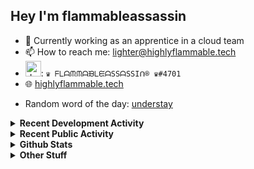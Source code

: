 ## Hey I'm flammableassassin

- 🔭 Currently working as an apprentice in a cloud team  
- 📫 How to reach me: [lighter@highlyflammable.tech](mailto:lighter@highlyflammable.tech?subject=Hello)
- <img src="https://discord.com/assets/2c21aeda16de354ba5334551a883b481.png" alt="drawing" width="25"/>: `♛ ᖴᒪᗩᙏᙏᗩᙖᒪᙓᗩSSᗩSSIᑎ® ♛#4701`
- 🌐 [highlyflammable.tech](https://highlyflammable.tech)

<!--START_SECTION:randomWord-->
- Random word of the day: [understay](https://www.wordnik.com/words/understay)
<!--END_SECTION:randomWord-->

<details>
  <summary><b>Recent Development Activity</b></summary>
  
  <!--START_SECTION:waka-->

```txt
Python       25 hrs 5 mins   ███████████████▓░░░░░░░░░   63.32 %
TypeScript   6 hrs 32 mins   ████░░░░░░░░░░░░░░░░░░░░░   16.50 %
PowerShell   2 hrs 25 mins   █▓░░░░░░░░░░░░░░░░░░░░░░░   06.12 %
Terraform    2 hrs 16 mins   █▒░░░░░░░░░░░░░░░░░░░░░░░   05.73 %
JSON         2 hrs 2 mins    █▒░░░░░░░░░░░░░░░░░░░░░░░   05.17 %
```

<!--END_SECTION:waka-->

</details>

<details>
  <summary><b>Recent Public Activity</b></summary>
    <br>

  <!--START_SECTION:activity-->
1. 🗣 Commented on [#87](https://github.com/flamableassassin/status/issues/87#issuecomment-2811598739) in [flamableassassin/status](https://github.com/flamableassassin/status)
2. 🔒 Closed issue [#87](https://github.com/flamableassassin/status/issues/87) in [flamableassassin/status](https://github.com/flamableassassin/status)
3. ❗ Opened issue [#87](https://github.com/flamableassassin/status/issues/87) in [flamableassassin/status](https://github.com/flamableassassin/status)
4. 💪 Opened PR [#1331](https://github.com/microsoft/finops-toolkit/pull/1331) in [microsoft/finops-toolkit](https://github.com/microsoft/finops-toolkit)
5. ❗ Opened issue [#1330](https://github.com/microsoft/finops-toolkit/issues/1330) in [microsoft/finops-toolkit](https://github.com/microsoft/finops-toolkit)
  <!--END_SECTION:activity-->

</details>

<details>
  <summary><b>Github Stats</b></summary>
    <br>
    <p align="center">
      <img width="48%" src="https://github-readme-stats.vercel.app/api?username=flamableassassin&count_private=true&show_icons=true&theme=radical"/>
      <img width="48%" src="https://github-readme-streak-stats.herokuapp.com?user=flamableassassin&theme=neon-dark"/>
    </p>
  
</details>

<details>
  <summary><b>Other Stuff</b></summary>
  <br>
<a href="https://www.abuseipdb.com/user/67633" title="AbuseIPDB is an IP address blacklist for webmasters and sysadmins to report IP addresses engaging in abusive behavior on their networks">
	<img src="https://www.abuseipdb.com/contributor/67633.svg" alt="AbuseIPDB Contributor Badge" style="width: 264px;background: #fff linear-gradient(rgba(255,255,255,0), rgba(255,255,255,.3) 50%, rgba(0,0,0,.2) 51%, rgba(0,0,0,0));padding: 5px;">
</a>
  
</details>
